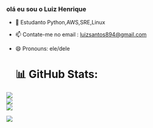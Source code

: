 ### olá eu sou o Luiz Henrique

- 🌱 Estudanto Python,AWS,SRE,Linux
- 📫 Contate-me no email : luizsantos894@gmail.com
- 😄 Pronouns: ele/dele


  # 📊 GitHub Stats:
![](https://github-readme-stats.vercel.app/api?username=Luiz-H3nrique&theme=omni&hide_border=false&include_all_commits=true&count_private=true)<br/>
![](https://github-readme-streak-stats.herokuapp.com/?user=Luiz-H3nrique&theme=omni&hide_border=false)<br/>
![](https://github-readme-stats.vercel.app/api/top-langs/?username=Luiz-H3nrique&theme=omni&hide_border=false&include_all_commits=true&count_private=true&layout=compact)


<div> 
 <a href="https://www.linkedin.com/in/luiz-henrique-1759181a0/" target="_blank"><img src="https://img.shields.io/badge/-LinkedIn-%230077B5?style=for-the-badge&logo=linkedin&logoColor=white" target="_blank"></a> 

 
